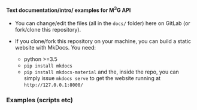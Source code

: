 #### Text documentation/intro/ examples for M<sup>3</sup>G API

- You can change/edit the files (all in the `docs/` folder) here on GitLab (or fork/clone this repository).

- If you clone/fork this repository on your machine, you can build a static website with MkDocs. You need:
  - python >=3.5
  - `pip install mkdocs`
  - `pip install mkdocs-material`
 and the, inside the repo, you can simply issue `mkdocs serve` to get the website running at `http://127.0.0.1:8000/`

### Examples (scripts etc)
